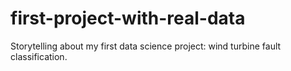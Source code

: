 # first-project-with-real-data
Storytelling about my first data science project: wind turbine fault classification.
